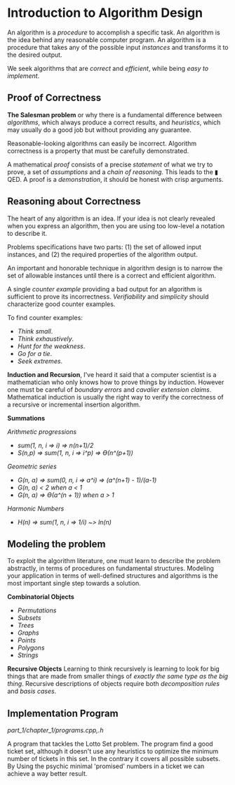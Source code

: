 # Introduction to Algorithm Design

An algorithm is a _procedure_ to accomplish a specific task.
An algorithm is the idea behind any reasonable computer program.
An algorithm is a procedure that takes any of the possible input _instances_ and transforms it to the desired output.

We seek algorithms that are _correct_ and _efficient_, while being _easy to implement_.

## Proof of Correctness

__The Salesman problem__ or why there is a fundamental difference between _algorithms_, which always produce a correct results, and _heuristics_, which may usually do a good job but without providing any guarantee.

Reasonable-looking algorithms can easily be incorrect. Algorithm correctness is a property that must be carefully demonstrated.

A mathematical _proof_ consists of a precise _statement_ of what we try to prove, a set of _assumptions_ and a _chain of reasoning_. This leads to the ▮ QED.
A proof is a _demonstration_, it should be honest with crisp arguments.

## Reasoning about Correctness

The heart of any algorithm is an idea. If your idea is not clearly revealed when you express an algorithm, then you are using too low-level a notation to describe it.

Problems specifications have two parts: (1) the set of allowed input instances, and (2) the required properties of the algorithm output.

An important and honorable technique in algorithm design is to narrow the set of allowable instances until there is a correct and efficient algorithm.

A single _counter example_ providing a bad output for an algorithm is sufficient to prove its incorrectness.
_Verifiability_ and _simplicity_ should characterize good counter examples.

To find counter examples:
* _Think small_.
* _Think exhaustively_.
* _Hunt for the weakness_.
* _Go for a tie_.
* _Seek extremes_.

__Induction and Recursion__, I've heard it said that a computer scientist is a mathematician who only knows how to prove things by induction. However one must be careful of _boundary errors_ and _cavalier extension claims_.
Mathematical induction is usually the right way to verify the correctness of a recursive or incremental insertion algorithm.

__Summations__

_Arithmetic progressions_
* _sum(1, n, i => i) => n(n+1)/2_
* _S(n,p) => sum(1, n, i => i^p) => Ө(n^(p+1))_

_Geometric series_
* _G(n, a) => sum(0, n, i => a^i) => (a^(n+1) - 1)/(a-1)_
* _G(n, a) < 2 when a < 1_
* _G(n, a) => Ө(a^(n + 1)) when a > 1_

_Harmonic Numbers_
* _H(n) => sum(1, n, i => 1/i) ~> ln(n)_

## Modeling the problem

To exploit the algorithm literature, one must learn to describe the problem abstractly, in terms of procedures on fundamental structures. Modeling your application in terms of well-defined structures and algorithms is the most important single step towards a solution.

__Combinatorial Objects__
* _Permutations_
* _Subsets_
* _Trees_
* _Graphs_
* _Points_
* _Polygons_
* _Strings_

__Recursive Objects__
Learning to think recursively is learning to look for big things that are made from smaller things of _exactly the same type as the big thing_. Recursive descriptions of objects require both _decomposition rules_ and _basis cases_.


## Implementation Program
_part_1/chapter_1/programs.cpp,.h_

A program that tackles the Lotto Set problem.
The program find a good ticket set, although it doesn't use any heuristics to optimize the minimum number of tickets in this set. In the contrary it covers all possible subsets.
By Using the psychic minimal 'promised' numbers in a ticket we can achieve a way better result.
